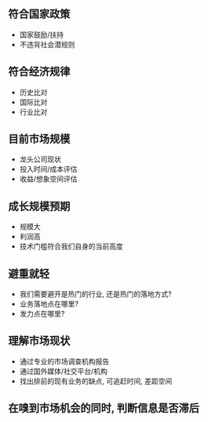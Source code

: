 ## 符合国家政策
* 国家鼓励/扶持
* 不违背社会潜规则
## 符合经济规律
* 历史比对
* 国际比对
* 行业比对
## 目前市场规模
* 龙头公司现状
* 投入时间/成本评估
* 收益/想象空间评估
## 成长规模预期
* 规模大
* 利润高
* 技术门槛符合我们自身的当前高度
## 避重就轻
* 我们需要避开是热门的行业, 还是热门的落地方式?
* 业务落地点在哪里?
* 发力点在哪里?
## 理解市场现状
* 通过专业的市场调查机构报告
* 通过国外媒体/社交平台/机构
* 找出排前的现有业务的缺点, 可追赶时间, 差距空间


## 在嗅到市场机会的同时, 判断信息是否滞后
## 
